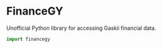 # FinanceGY

Unofficial Python library for accessing Gaskii financial data.

```python
import financegy

```
